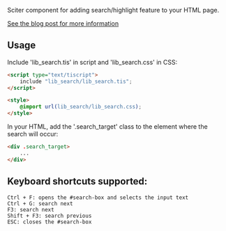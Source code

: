 Sciter component for adding search/highlight feature to your HTML page.

[See the blog post for more information](http://misoftware.com.br/Home/Post/Search-text-UI)

## Usage

Include 'lib_search.tis' in script and 'lib_search.css' in CSS:

```HTML
<script type="text/tiscript">
	include "lib_search/lib_search.tis";
</script>

<style>
	@import url(lib_search/lib_search.css);
</style>
```

In your HTML, add the '.search_target' class to the element where the search will occur:

```HTML
<div .search_target>
	...
</div>
```

## Keyboard shortcuts supported:

    Ctrl + F: opens the #search-box and selects the input text
	Ctrl + G: search next
    F3: search next
    Shift + F3: search previous
    ESC: closes the #search-box